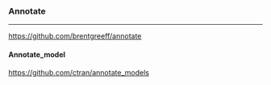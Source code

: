 ### Annotate
---

https://github.com/brentgreeff/annotate

#### Annotate_model
https://github.com/ctran/annotate_models

```ruby


```


